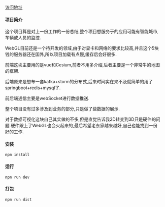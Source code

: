 [访问地址](http://mozhengying.com)
#### 项目简介

这个项目算是对上一份工作的一份总结,整个项目想服务于的应用可能有智能城市,车辆或人员的监控.

WebGL目前还是一个待开发的领域,由于对显卡和网络的要求比较高,并且这个5块钱的服务器还在国外,所以项目加载有点慢,缓存后会好很多.

前端这块主要用的是vue和Cesium,前者不用多介绍,后者主要是一个非常牛的地图的框架.

后端原来是想布一套kafka+storm的分布式,后来时间实在来不及就简单的用了springboot+redis+mysql了.

前后端通信主要是webSocket进行数据推送.

整个项目没有过多涉及到业务的部分,只是做了些数据的展示.

对于数据可视化这块自己其实做的不多,但是直觉告诉我2D转变到3D只是硬件的问题.硬件跟上了WebGL也会火起来的,最后希望老东家越来越好,自己也能找到一份好的工作.

#### 安装

```shell
npm install
```

#### 运行

```shell
npm run dev
```

#### 打包

```
npm run dist
```

